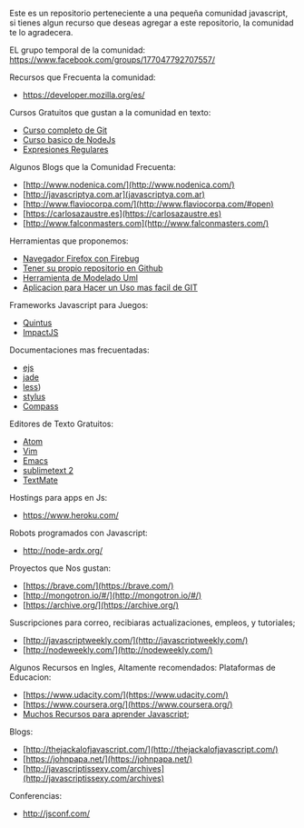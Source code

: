 Este es un repositorio perteneciente a una pequeña comunidad javascript,
si tienes algun recurso que deseas agregar a este repositorio, la comunidad te lo agradecera.

EL grupo temporal de la comunidad:
https://www.facebook.com/groups/177047792707557/

Recursos que Frecuenta la comunidad:
- https://developer.mozilla.org/es/

Cursos Gratuitos que gustan a la comunidad en texto:
- [Curso completo de Git](https://git-scm.com/book/es/v1)
- [Curso basico de NodeJs](http://www.tutorialesprogramacionya.com/javascriptya/nodejsya/index.php?inicio=0)
- [Expresiones Regulares](https://developer.mozilla.org/en-US/docs/Web/JavaScript/Guide/Regular_Expressions)

Algunos Blogs que la Comunidad Frecuenta:
- [http://www.nodenica.com/](http://www.nodenica.com/)
- [http://javascriptya.com.ar](javascriptya.com.ar)
- [http://www.flaviocorpa.com/](http://www.flaviocorpa.com/#open)
- [https://carlosazaustre.es](https://carlosazaustre.es)
- [http://www.falconmasters.com](http://www.falconmasters.com/)

Herramientas que proponemos:
- [Navegador Firefox con Firebug ](https://www.mozilla.org/es-ES/firefox/developer/)
- [Tener su propio repositorio en Github](https://github.com/)
- [Herramienta de Modelado Uml](http://staruml.io/)
- [Aplicacion para Hacer un Uso mas facil de GIT](https://www.gitkraken.com/)

Frameworks Javascript para Juegos:
- [Quintus](http://www.html5quintus.com/)
- [ImpactJS](www.impactjs.com.)

Documentaciones mas frecuentadas:
- [ejs](www.embeddedjs.com)
- [jade](http://jade-lang.com/tutorial/)
- [less](http://lesscss.org))
- [stylus](http://learnboost.github.io/stylus)
- [Compass](http://compass-style.org)

Editores de Texto Gratuitos:
- [Atom](https://atom.io/)
- [Vim](www.vim.org)
- [Emacs](www.gnu.org/software/emacs/)
- [sublimetext 2](www.sublimetext.com)
- [TextMate](http://macromates.com)

Hostings para apps en Js:
- https://www.heroku.com/

Robots programados con Javascript:
- http://node-ardx.org/

Proyectos que Nos gustan:
- [https://brave.com/](https://brave.com/)
- [http://mongotron.io/#/](http://mongotron.io/#/)
- [https://archive.org/](https://archive.org/)

Suscripciones para correo, recibiaras actualizaciones, empleos, y tutoriales;
- [http://javascriptweekly.com/](http://javascriptweekly.com/)
- [http://nodeweekly.com/](http://nodeweekly.com/)

Algunos Recursos en Ingles, Altamente recomendados:
Plataformas de Educacion:
- [https://www.udacity.com/](https://www.udacity.com/)
- [https://www.coursera.org/](https://www.coursera.org/)
- [Muchos Recursos para aprender Javascript](http://bafflednerd.com/learn-javascript-online/);

Blogs:
- [http://thejackalofjavascript.com/](http://thejackalofjavascript.com/)
- [https://johnpapa.net/](https://johnpapa.net/)
- [http://javascriptissexy.com/archives](http://javascriptissexy.com/archives)

Conferencias:
- http://jsconf.com/
